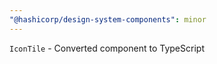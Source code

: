 ```yaml
---
"@hashicorp/design-system-components": minor
---
```


`IconTile` - Converted component to TypeScript

